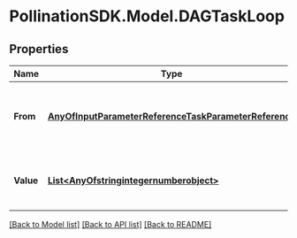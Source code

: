 
# PollinationSDK.Model.DAGTaskLoop

## Properties

Name | Type | Description | Notes
------------ | ------------- | ------------- | -------------
**From** | [**AnyOfInputParameterReferenceTaskParameterReference**](AnyOfInputParameterReferenceTaskParameterReference.md) | The task or DAG parameter to loop over (must be iterable). | [optional] 
**Value** | [**List&lt;AnyOfstringintegernumberobject&gt;**](AnyOfstringintegernumberobject.md) | A list of values or JSON objects to loop over. | [optional] 

[[Back to Model list]](../README.md#documentation-for-models)
[[Back to API list]](../README.md#documentation-for-api-endpoints)
[[Back to README]](../README.md)

